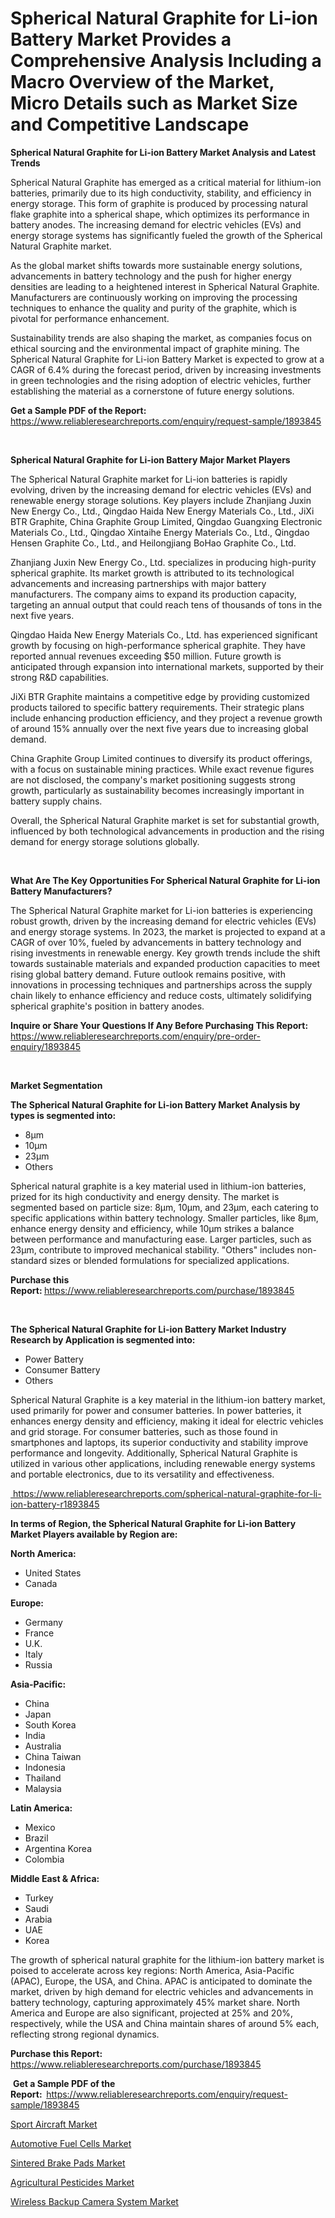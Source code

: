 <p><h1>Spherical Natural Graphite for Li-ion Battery Market Provides a Comprehensive Analysis Including a Macro Overview of the Market, Micro Details such as Market Size and Competitive Landscape</h1></p><p><strong>Spherical Natural Graphite for Li-ion Battery Market Analysis and Latest Trends</strong></p>
<p><p>Spherical Natural Graphite has emerged as a critical material for lithium-ion batteries, primarily due to its high conductivity, stability, and efficiency in energy storage. This form of graphite is produced by processing natural flake graphite into a spherical shape, which optimizes its performance in battery anodes. The increasing demand for electric vehicles (EVs) and energy storage systems has significantly fueled the growth of the Spherical Natural Graphite market.</p><p>As the global market shifts towards more sustainable energy solutions, advancements in battery technology and the push for higher energy densities are leading to a heightened interest in Spherical Natural Graphite. Manufacturers are continuously working on improving the processing techniques to enhance the quality and purity of the graphite, which is pivotal for performance enhancement.</p><p>Sustainability trends are also shaping the market, as companies focus on ethical sourcing and the environmental impact of graphite mining. The Spherical Natural Graphite for Li-ion Battery Market is expected to grow at a CAGR of 6.4% during the forecast period, driven by increasing investments in green technologies and the rising adoption of electric vehicles, further establishing the material as a cornerstone of future energy solutions.</p></p>
<p><strong>Get a Sample PDF of the Report:&nbsp;</strong> <a href="https://www.reliableresearchreports.com/enquiry/request-sample/1893845?utm_campaign=2104&utm_medium=2&utm_source=Github&utm_content=ia&utm_term=04022025&utm_id=spherical-natural-graphite-for-li-ion-battery">https://www.reliableresearchreports.com/enquiry/request-sample/1893845</a></p>
<p>&nbsp;</p>
<p><strong>Spherical Natural Graphite for Li-ion Battery Major Market Players</strong></p>
<p><p>The Spherical Natural Graphite market for Li-ion batteries is rapidly evolving, driven by the increasing demand for electric vehicles (EVs) and renewable energy storage solutions. Key players include Zhanjiang Juxin New Energy Co., Ltd., Qingdao Haida New Energy Materials Co., Ltd., JiXi BTR Graphite, China Graphite Group Limited, Qingdao Guangxing Electronic Materials Co., Ltd., Qingdao Xintaihe Energy Materials Co., Ltd., Qingdao Hensen Graphite Co., Ltd., and Heilongjiang BoHao Graphite Co., Ltd.</p><p>Zhanjiang Juxin New Energy Co., Ltd. specializes in producing high-purity spherical graphite. Its market growth is attributed to its technological advancements and increasing partnerships with major battery manufacturers. The company aims to expand its production capacity, targeting an annual output that could reach tens of thousands of tons in the next five years.</p><p>Qingdao Haida New Energy Materials Co., Ltd. has experienced significant growth by focusing on high-performance spherical graphite. They have reported annual revenues exceeding $50 million. Future growth is anticipated through expansion into international markets, supported by their strong R&D capabilities.</p><p>JiXi BTR Graphite maintains a competitive edge by providing customized products tailored to specific battery requirements. Their strategic plans include enhancing production efficiency, and they project a revenue growth of around 15% annually over the next five years due to increasing global demand.</p><p>China Graphite Group Limited continues to diversify its product offerings, with a focus on sustainable mining practices. While exact revenue figures are not disclosed, the company's market positioning suggests strong growth, particularly as sustainability becomes increasingly important in battery supply chains.</p><p>Overall, the Spherical Natural Graphite market is set for substantial growth, influenced by both technological advancements in production and the rising demand for energy storage solutions globally.</p></p>
<p>&nbsp;</p>
<p><strong>What Are The Key Opportunities For Spherical Natural Graphite for Li-ion Battery Manufacturers?</strong></p>
<p><p>The Spherical Natural Graphite market for Li-ion batteries is experiencing robust growth, driven by the increasing demand for electric vehicles (EVs) and energy storage systems. In 2023, the market is projected to expand at a CAGR of over 10%, fueled by advancements in battery technology and rising investments in renewable energy. Key growth trends include the shift towards sustainable materials and expanded production capacities to meet rising global battery demand. Future outlook remains positive, with innovations in processing techniques and partnerships across the supply chain likely to enhance efficiency and reduce costs, ultimately solidifying spherical graphite's position in battery anodes.</p></p>
<p><strong>Inquire or Share Your Questions If Any Before Purchasing This Report:</strong> <a href="https://www.reliableresearchreports.com/enquiry/pre-order-enquiry/1893845?utm_campaign=2104&utm_medium=2&utm_source=Github&utm_content=ia&utm_term=04022025&utm_id=spherical-natural-graphite-for-li-ion-battery">https://www.reliableresearchreports.com/enquiry/pre-order-enquiry/1893845</a></p>
<p>&nbsp;</p>
<p><strong>Market Segmentation</strong></p>
<p><strong>The Spherical Natural Graphite for Li-ion Battery Market Analysis by types is segmented into:</strong></p>
<p><ul><li>8µm</li><li>10µm</li><li>23µm</li><li>Others</li></ul></p>
<p><p>Spherical natural graphite is a key material used in lithium-ion batteries, prized for its high conductivity and energy density. The market is segmented based on particle size: 8µm, 10µm, and 23µm, each catering to specific applications within battery technology. Smaller particles, like 8µm, enhance energy density and efficiency, while 10µm strikes a balance between performance and manufacturing ease. Larger particles, such as 23µm, contribute to improved mechanical stability. "Others" includes non-standard sizes or blended formulations for specialized applications.</p></p>
<p><strong>Purchase this Report:&nbsp;</strong><a href="https://www.reliableresearchreports.com/purchase/1893845?utm_campaign=2104&utm_medium=2&utm_source=Github&utm_content=ia&utm_term=04022025&utm_id=spherical-natural-graphite-for-li-ion-battery">https://www.reliableresearchreports.com/purchase/1893845</a></p>
<p>&nbsp;</p>
<p><strong>The Spherical Natural Graphite for Li-ion Battery Market Industry Research by Application is segmented into:</strong></p>
<p><ul><li>Power Battery</li><li>Consumer Battery</li><li>Others</li></ul></p>
<p><p>Spherical Natural Graphite is a key material in the lithium-ion battery market, used primarily for power and consumer batteries. In power batteries, it enhances energy density and efficiency, making it ideal for electric vehicles and grid storage. For consumer batteries, such as those found in smartphones and laptops, its superior conductivity and stability improve performance and longevity. Additionally, Spherical Natural Graphite is utilized in various other applications, including renewable energy systems and portable electronics, due to its versatility and effectiveness.</p></p>
<p><a href="https://www.reliableresearchreports.com/spherical-natural-graphite-for-li-ion-battery-r1893845?utm_campaign=2104&utm_medium=2&utm_source=Github&utm_content=ia&utm_term=04022025&utm_id=spherical-natural-graphite-for-li-ion-battery">&nbsp;https://www.reliableresearchreports.com/spherical-natural-graphite-for-li-ion-battery-r1893845</a></p>
<p><strong>In terms of Region, the Spherical Natural Graphite for Li-ion Battery Market Players available by Region are:</strong></p>
<p>
    <p> <strong> North America: </strong>
        <ul>
            <li>United States</li>
            <li>Canada</li>
        </ul>
        </p> 
    <p> <strong> Europe: </strong>
        <ul>
            <li>Germany</li>
            <li>France</li>
            <li>U.K.</li>
            <li>Italy</li>
            <li>Russia</li>
        </ul>
        </p> 
    <p> <strong> Asia-Pacific: </strong>
        <ul>
            <li>China</li>
            <li>Japan</li>
            <li>South Korea</li>
            <li>India</li>
            <li>Australia</li>
            <li>China Taiwan</li>
            <li>Indonesia</li>
            <li>Thailand</li>
            <li>Malaysia</li>
        </ul>
        </p> 
    <p> <strong> Latin America: </strong>
        <ul>
            <li>Mexico</li>
            <li>Brazil</li>
            <li>Argentina Korea</li>
            <li>Colombia</li>
        </ul>
        </p> 
    <p> <strong> Middle East & Africa: </strong>
        <ul>
            <li>Turkey</li>
            <li>Saudi</li>
            <li>Arabia</li>
            <li>UAE</li>
            <li>Korea</li>
        </ul>
    </p>
    </p>
<p><p>The growth of spherical natural graphite for the lithium-ion battery market is poised to accelerate across key regions: North America, Asia-Pacific (APAC), Europe, the USA, and China. APAC is anticipated to dominate the market, driven by high demand for electric vehicles and advancements in battery technology, capturing approximately 45% market share. North America and Europe are also significant, projected at 25% and 20%, respectively, while the USA and China maintain shares of around 5% each, reflecting strong regional dynamics.</p></p>
<p><strong>Purchase this Report: </strong><a href="https://www.reliableresearchreports.com/purchase/1893845?utm_campaign=2104&utm_medium=2&utm_source=Github&utm_content=ia&utm_term=04022025&utm_id=spherical-natural-graphite-for-li-ion-battery">https://www.reliableresearchreports.com/purchase/1893845</a></p>
<p>&nbsp;<strong>Get a Sample PDF of the Report:&nbsp;&nbsp;</strong><a href="https://www.reliableresearchreports.com/enquiry/request-sample/1893845?utm_campaign=2104&utm_medium=2&utm_source=Github&utm_content=ia&utm_term=04022025&utm_id=spherical-natural-graphite-for-li-ion-battery">https://www.reliableresearchreports.com/enquiry/request-sample/1893845</a></p>
<p><strong></strong></p>
<p><p><a href="https://www.linkedin.com/pulse/significant-growth-anticipated-sport-aircraft-market-projected-4ngpc?utm_campaign=2104&utm_medium=2&utm_source=Github&utm_content=ia&utm_term=04022025&utm_id=spherical-natural-graphite-for-li-ion-battery">Sport Aircraft Market</a></p><p><a href="https://www.linkedin.com/pulse/automotive-fuel-cells-market-insights-encompass-historical-lojkc?utm_campaign=2104&utm_medium=2&utm_source=Github&utm_content=ia&utm_term=04022025&utm_id=spherical-natural-graphite-for-li-ion-battery">Automotive Fuel Cells Market</a></p><p><a href="https://www.linkedin.com/pulse/global-sintered-brake-pads-market-outlook-growth-trends-1dt7f?utm_campaign=2104&utm_medium=2&utm_source=Github&utm_content=ia&utm_term=04022025&utm_id=spherical-natural-graphite-for-li-ion-battery">Sintered Brake Pads Market</a></p><p><a href="https://www.linkedin.com/pulse/investor-insights-agricultural-pesticides-market-projected-ivhuf?utm_campaign=2104&utm_medium=2&utm_source=Github&utm_content=ia&utm_term=04022025&utm_id=spherical-natural-graphite-for-li-ion-battery">Agricultural Pesticides Market</a></p><p><a href="https://www.linkedin.com/pulse/disruption-innovation-wireless-backup-camera-system-industry-qguhf?utm_campaign=2104&utm_medium=2&utm_source=Github&utm_content=ia&utm_term=04022025&utm_id=spherical-natural-graphite-for-li-ion-battery">Wireless Backup Camera System Market</a></p></p>